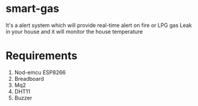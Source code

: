 # smart-gas
It's a alert system which will provide real-time alert on fire or LPG gas Leak in your house and it will monitor the house temperature
# Requirements
1. Nod-emcu ESP8266
2. Breadboard
3. Mq2
4. DHT11
5. Buzzer

